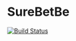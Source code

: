 # SureBetBe
 [![Build Status]( https://travis-ci.com/sourheartita/surebetbe.svg?token=ZAMnLsdoeyAp5qxtny53&branch=main)](https://travis-ci.com/github/sourheartita/surebetbe)
